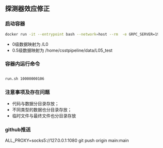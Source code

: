 ## 探测器效应修正

### 启动容器
```sh
docker run -it --entrypoint bash --network=host --rm  -e GRPC_SERVER=192.168.122.185:50051  -v /data/gateway/log:/var/log/openccf -v /data/C3_pipeline/backup/CAL:/home/csstpipeline/data/bkg:ro -v /data/C3_pipeline/backup/CAL:/CAL:ro -v /data/C3_pipeline/backup:/hidden -v /data/single-image-reduction/tasks/detector-effect-correction-input:/tasks -v /data/single-image-reduction/entity/L00:/L0 -v /data/single-image-reduction/entity/L05:/home/csstpipeline/data/L05_test -v /data/single-image-reduction/tasks/WCS-calibration-input:/next-stage -w /input csst/detector-effect-correction
```

- 0级数据映射为 /L0
- 0.5级数据映射为 /home/csstpipeline/data/L05_test 

### 容器内运行命令
```sh

run.sh 10000000106

```

### 注意事项及存在问题
- 代码与数据分目录存放；
- 不同类型的数据也分目录存放；
- 临时文件与最终文件也分目录存放

### github推送
ALL_PROXY=socks5://127.0.0.1:1080 git push origin main:main
